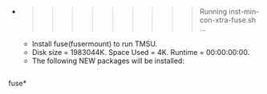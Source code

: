 * >>>>>>>>> Running inst-min-con-xtra-fuse.sh ...
  * Install fuse(fusermount) to run TMSU.
  * Disk size = 1983044K. Space Used = 4K. Runtime = 00:00:00:00.
  * The following NEW packages will be installed:
  ```bash
fuse*
  ```
